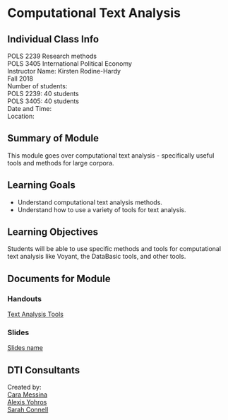 # Computational Text Analysis

## Individual Class Info
POLS 2239 Research methods<br>
POLS 3405 International Political Economy
<br>
Instructor Name: Kirsten Rodine-Hardy
<br>
Fall 2018
<br>
Number of students:<br>
POLS 2239: 40 students<br>
POLS 3405: 40 students
<br>
Date and Time: 
<br>
Location: <br>

## Summary of Module
This module goes over computational text analysis - specifically useful tools and methods for large corpora.

## Learning Goals
- Understand computational text analysis methods.
- Understand how to use a variety of tools for text analysis.

## Learning Objectives
Students will be able to use specific methods and tools for computational text analysis like Voyant, the DataBasic tools, and other tools.

## Documents for Module

### Handouts

[Text Analysis Tools](https://github.com/NULabNortheastern/digitalassignmentshowcase/blob/master/text_analysis/research_methods-fall2018-hardy/BrowserTextAnalysisTools.pdf)


### Slides

[Slides name](https://github.com/NULabNortheastern/digitalassignmentshowcase/blob/master/text_analysis/research_methods-fall2018-hardy/IntroTextAnalysis.pdf)

## DTI Consultants
Created by:<br>
[Cara Messina](messina.c@husky.neu.edu)<br>
[Alexis Yohros](Yohros.a@husky.neu.edu)<br>
[Sarah Connell](sa.connell@northeastern.edu)

